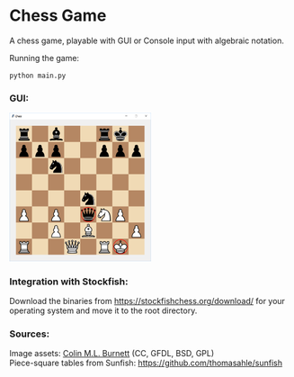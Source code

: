 # Chess Game

A chess game, playable with GUI or Console input with algebraic notation. 

Running the game:
```
python main.py
```

### GUI:<br>
<img src="/img/chesspic1.jpg" alt="Chess Gam" width="50%">

### Integration with Stockfish:
Download the binaries from https://stockfishchess.org/download/ for your operating system and move it to the root directory.


### Sources:
Image assets: <a href="https://en.wikipedia.org/wiki/User:Cburnett">Colin M.L. Burnett</a> (CC, GFDL, BSD, GPL)
<br>Piece-square tables from Sunfish: https://github.com/thomasahle/sunfish
